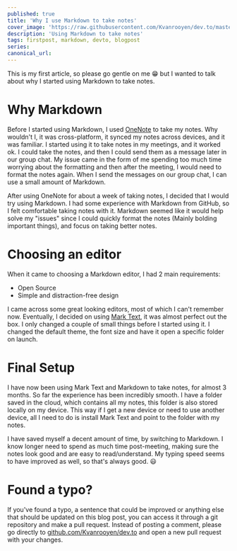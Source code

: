 ```yaml
---
published: true
title: 'Why I use Markdown to take notes'
cover_image: 'https://raw.githubusercontent.com/Kvanrooyen/dev.to/master/blog-posts/why-i-use-markdown-to-take-notes/assets/notes.jpg'
description: 'Using Markdown to take notes'
tags: firstpost, markdown, devto, blogpost
series:
canonical_url:
---
```


This is my first article, so please go gentle on me :grin: but I wanted to talk about why I started using Markdown to take notes.

# Why Markdown

Before I started using Markdown, I used [OneNote](https://www.microsoft.com/en-ie/microsoft-365/onenote/digital-note-taking-app?rtc=1) to take my notes. Why wouldn't I, it was cross-platform, it synced my notes across devices, and it was familiar. I started using it to take notes in my meetings, and it worked ok. I could take the notes, and then I could send them as a message later in our group chat. My issue came in the form of me spending too much time worrying about the formatting and then after the meeting, I would need to format the notes again. When I send the messages on our group chat, I can use a small amount of Markdown.

After using OneNote for about a week of taking notes, I decided that I would try using Markdown. I had some experience with Markdown from GitHub, so I felt comfortable taking notes with it. Markdown seemed like it would help solve my "issues" since I could quickly format the notes (Mainly bolding important things), and focus on taking better notes.

# Choosing an editor

When it came to choosing a Markdown editor, I had 2 main requirements:

- Open Source
- Simple and distraction-free design

I came across some great looking editors, most of which I can't remember now. Eventually, I decided on using [Mark Text](https://github.com/marktext/marktext), it was almost perfect out the box. I only changed a couple of small things before I started using it. I changed the default theme, the font size and have it open a specific folder on launch.

# Final Setup

I have now been using Mark Text and Markdown to take notes, for almost 3 months. So far the experience has been incredibly smooth. I have a folder saved in the cloud, which contains all my notes, this folder is also stored locally on my device. This way if I get a new device or need to use another device, all I need to do is install Mark Text and point to the folder with my notes.

I have saved myself a decent amount of time, by switching to Markdown. I know longer need to spend as much time post-meeting, making sure the notes look good and are easy to read/understand. My typing speed seems to have improved as well, so that's always good. :smiley:

# Found a typo?

If you've found a typo, a sentence that could be improved or anything else that should be updated on this blog post, you can access it through a git repository and make a pull request. Instead of posting a comment, please go directly to [github.com/Kvanrooyen/dev.to](https://github.com/Kvanrooyen/dev.to) and open a new pull request with your changes.
